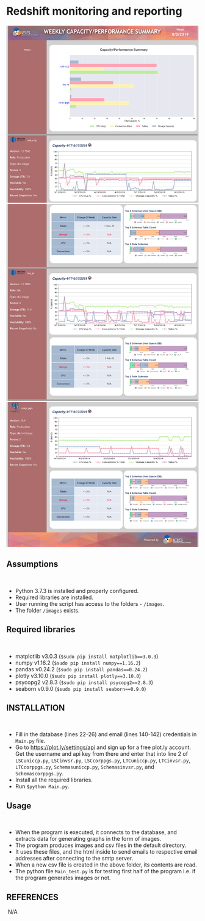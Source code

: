 # Redshift monitoring and reporting
![](py_src/images/ScreenShot1.png)
![](py_src/images/ScreenShot2.png)
![](py_src/images/ScreenShot3.png)
## Assumptions
​
- Python 3.7.3 is installed and properly configured.
- Required libraries are installed.
- User running the script has access to the folders  - `/images`.
- The folder `/images` exists.

## Required libraries
​
- matplotlib v3.0.3 (`$sudo pip install matplotlib==3.0.3`)
- numpy v1.16.2 (`$sudo pip install numpy==1.16.2`)
- pandas v0.24.2 (`$sudo pip install pandas==0.24.2`)
- plotly v3.10.0 (`$sudo pip install plotly==3.10.0`)
- psycopg2 v2.8.3 (`$sudo pip install psycopg2==2.8.3`)
- seaborn v0.9.0 (`$sudo pip install seaborn==0.9.0`)
​
## INSTALLATION
​
- Fill in the database (lines 22-26) and email (lines 140-142) credentials in `Main.py` file.
- Go to https://plot.ly/settings/api and sign up for a free plot.ly account. Get the username and api key from there and enter that into line 2 of `LSCuniccp.py`, `LSCinvsr.py`, `LSCcorppgs.py`, `LTCuniccp.py`, `LTCinvsr.py`, `LTCcorppgs.py`, `Schemasuniccp.py`, `Schemasinvsr.py`, and `Schemascorppgs.py`.
- Install all the required libraries. 
- Run `$python Main.py`.
​
## Usage
​
- When the program is executed, it connects to the database, and extracts data for generating graphs in the form of images.
- The program produces images and csv files in the default directory.
- It uses these files, and the html inside to send emails to respective email addresses after connecting to the smtp server. 
- When a new csv file is created in the above folder, its contents are read.
- The python file `Main_test.py` is for testing first half of the program i.e. if the program generates images or not.

## REFERENCES
​
N/A

